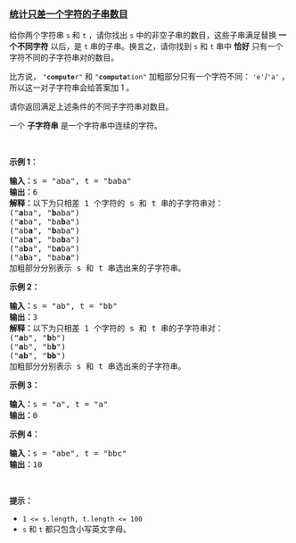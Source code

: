 ### [统计只差一个字符的子串数目](https://leetcode-cn.com/problems/count-substrings-that-differ-by-one-character)

<p>给你两个字符串 <code>s</code> 和 <code>t</code> ，请你找出 <code>s</code> 中的非空子串的数目，这些子串满足替换 <strong>一个不同字符</strong> 以后，是 <code>t</code> 串的子串。换言之，请你找到 <code>s</code> 和 <code>t</code> 串中 <strong>恰好</strong> 只有一个字符不同的子字符串对的数目。</p>

<p>比方说， <code>"<strong>compute</strong>r"</code> 和 <code>"<strong>computa</strong>tion"</code> 加粗部分只有一个字符不同： <code>'e'</code>/<code>'a'</code> ，所以这一对子字符串会给答案加 1 。</p>

<p>请你返回满足上述条件的不同子字符串对数目。</p>

<p>一个 <strong>子字符串</strong> 是一个字符串中连续的字符。</p>

<p> </p>

<p><strong>示例 1：</strong></p>

<pre>
<b>输入：</b>s = "aba", t = "baba"
<b>输出：</b>6
<strong>解释：</strong>以下为只相差 1 个字符的 s 和 t 串的子字符串对：
("<strong>a</strong>ba", "<strong>b</strong>aba")
("<strong>a</strong>ba", "ba<strong>b</strong>a")
("ab<strong>a</strong>", "<strong>b</strong>aba")
("ab<strong>a</strong>", "ba<strong>b</strong>a")
("a<strong>b</strong>a", "b<strong>a</strong>ba")
("a<strong>b</strong>a", "bab<strong>a</strong>")
加粗部分分别表示 s 和 t 串选出来的子字符串。
</pre>
<strong>示例 2：</strong>

<pre>
<b>输入：</b>s = "ab", t = "bb"
<b>输出：</b>3
<strong>解释：</strong>以下为只相差 1 个字符的 s 和 t 串的子字符串对：
("<strong>a</strong>b", "<strong>b</strong>b")
("<strong>a</strong>b", "b<strong>b</strong>")
("<strong>ab</strong>", "<strong>bb</strong>")
加粗部分分别表示 s 和 t 串选出来的子字符串。
</pre>
<strong>示例 3：</strong>

<pre>
<b>输入：</b>s = "a", t = "a"
<b>输出：</b>0
</pre>

<p><strong>示例 4：</strong></p>

<pre>
<b>输入：</b>s = "abe", t = "bbc"
<b>输出：</b>10
</pre>

<p> </p>

<p><strong>提示：</strong></p>

<ul>
	<li><code>1 <= s.length, t.length <= 100</code></li>
	<li><code>s</code> 和 <code>t</code> 都只包含小写英文字母。</li>
</ul>
